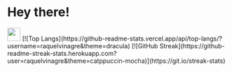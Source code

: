 <h1>
  Hey there!
</h1>
  <img src="https://media.giphy.com/media/hvRJCLFzcasrR4ia7z/giphy.gif" width="30px"/>
 [![Top Langs](https://github-readme-stats.vercel.app/api/top-langs/?username=raquelvinagre&theme=dracula)
 [![GitHub Streak](https://github-readme-streak-stats.herokuapp.com?user=raquelvinagre&theme=catppuccin-mocha)](https://git.io/streak-stats)

<!--
**raquelvinagre/raquelvinagre** is a ✨ _special_ ✨ repository because its `README.md` (this file) appears on your GitHub profile.

Here are some ideas to get you started:

- 🔭 I’m currently working on ...
- 🌱 I’m currently learning ...
- 👯 I’m looking to collaborate on ...
- 🤔 I’m looking for help with ...
- 💬 Ask me about ...
- 📫 How to reach me: ...
- 😄 Pronouns: ...
- ⚡ Fun fact: ...
-->
